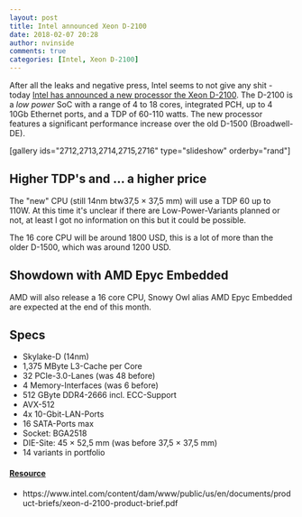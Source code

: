 ```yaml
---
layout: post
title: Intel announced Xeon D-2100
date: 2018-02-07 20:28
author: nvinside
comments: true
categories: [Intel, Xeon D-2100]
---
```

After all the leaks and negative press, Intel seems to not give any shit - today <a href="https://www.intel.com/content/www/us/en/products/docs/processors/xeon/d-2100-brief.html" target="_blank" rel="noopener">Intel has announced a new processor the Xeon D-2100</a>. The D-2100 is a <em>low power</em> SoC with a range of 4 to 18 cores, integrated PCH, up to 4 10Gb Ethernet ports, and a TDP of 60-110 watts. The new processor features a significant performance increase over the old D-1500 (Broadwell-DE).

[gallery ids="2712,2713,2714,2715,2716" type="slideshow" orderby="rand"]

<!--more-->

<h2>Higher TDP's and ... a higher price</h2>

The "new" CPU (still 14nm btw37,5 × 37,5 mm) will use a TDP 60 up to 110W. At this time it's unclear if there are Low-Power-Variants planned or not, at least I got no information on this but it could be possible.

The 16 core CPU will be around 1800 USD, this is a lot of more than the older D-1500, which was around 1200 USD.

<h2 class="text-width text-h2">Showdown with AMD Epyc Embedded</h2>

AMD will also release a 16 core CPU, Snowy Owl alias AMD Epyc Embedded are expected at the end of this month.

<h2>Specs</h2>

<ul>
    <li>Skylake-D (14nm)</li>
    <li>1,375 MByte L3-Cache per Core</li>
    <li>32 PCIe-3.0-Lanes (was 48 before)</li>
    <li>4 Memory-Interfaces (was 6 before)</li>
    <li>512 GByte DDR4-2666 incl. ECC-Support</li>
    <li>AVX-512</li>
    <li>4x 10-Gbit-LAN-Ports</li>
    <li>16 SATA-Ports max</li>
    <li>Socket: BGA2518</li>
    <li>DIE-Site: 45 × 52,5 mm (was before 37,5 × 37,5 mm)</li>
    <li>14 variants in portfolio</li>
</ul>

<h4><span style="text-decoration:underline;">Resource</span></h4>

<ul>
    <li>https://www.intel.com/content/dam/www/public/us/en/documents/product-briefs/xeon-d-2100-product-brief.pdf</li>
</ul>
